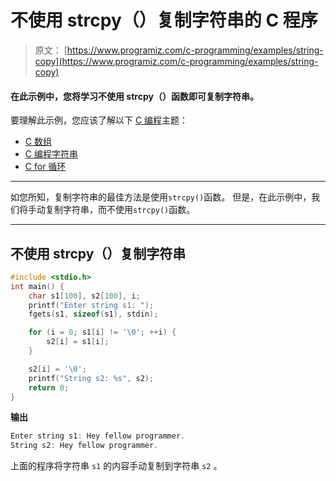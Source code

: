 # 不使用 strcpy（）复制字符串的 C 程序

> 原文： [https://www.programiz.com/c-programming/examples/string-copy](https://www.programiz.com/c-programming/examples/string-copy)

#### 在此示例中，您将学习不使用 strcpy（）函数即可复制字符串。

要理解此示例，您应该了解以下 [C 编程](/c-programming "C tutorial")主题：

*   [C 数组](/c-programming/c-arrays)
*   [C 编程字符串](/c-programming/c-strings)
*   [C for 循环](/c-programming/c-for-loop)

* * *

如您所知，复制字符串的最佳方法是使用`strcpy()`函数。 但是，在此示例中，我们将手动复制字符串，而不使用`strcpy()`函数。

* * *

## 不使用 strcpy（）复制字符串

```c
#include <stdio.h>
int main() {
    char s1[100], s2[100], i;
    printf("Enter string s1: ");
    fgets(s1, sizeof(s1), stdin);

    for (i = 0; s1[i] != '\0'; ++i) {
        s2[i] = s1[i];
    }

    s2[i] = '\0';
    printf("String s2: %s", s2);
    return 0;
} 
```

**输出**

```c
Enter string s1: Hey fellow programmer.
String s2: Hey fellow programmer. 
```

上面的程序将字符串 `s1` 的内容手动复制到字符串 `s2` 。